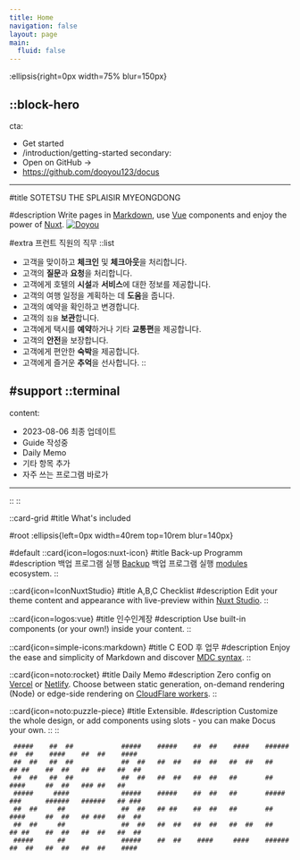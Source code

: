 ```yaml
---
title: Home
navigation: false
layout: page
main:
  fluid: false
---
```


:ellipsis{right=0px width=75% blur=150px}

::block-hero
---
cta:
  - Get started
  - /introduction/getting-started
secondary:
  - Open on GitHub →
  - https://github.com/dooyou123/docus
---

#title
SOTETSU THE SPLAISIR MYEONGDONG 

#description
Write pages in [Markdown](https://content.nuxtjs.org), use [Vue](https://vuejs.org) components and enjoy the power of [Nuxt](https://nuxt.com). [![Doyou](https://cdn.rawgit.com/sindresorhus/awesome/d7305f38d29fed78fa85652e3a63e154dd8e8829/media/badge.svg)](https://github.com/dooyou123/docus)

#extra
  프런트 직원의 직무
  ::list
  - 고객을 맞이하고 **체크인** 및 **체크아웃**을 처리합니다.
  - 고객의 **질문**과 **요청**을 처리합니다.
  - 고객에게 호텔의 **시설**과 **서비스**에 대한 정보를 제공합니다.
  - 고객의 여행 일정을 계획하는 데 **도움**을 줍니다.
  - 고객의 예약을 확인하고 변경합니다.
  - 고객의 `짐을` **보관**합니다.
  - 고객에게 택시를 **예약**하거나 기타 **교통편**을 제공합니다.
  - 고객의 **안전**을 보장합니다.
  - 고객에게 편안한 **숙박**을 제공합니다.
  - 고객에게 즐거운 **추억**을 선사합니다.
  ::

#support
  ::terminal
  ---
  content:
  - 2023-08-06 최종 업데이트
  - Guide 작성중
  - Daily Memo
  - 기타 항목 추가
  - 자주 쓰는 프로그램 바로가
  ---
  
  ::
::

::card-grid
#title
What's included

#root
:ellipsis{left=0px width=40rem top=10rem blur=140px}

#default
  ::card{icon=logos:nuxt-icon}
  #title
  Back-up Programm
  #description
  백업 프로그램 실행 [Backup](https://v3.nuxtjs.org) 백업 프로그램 실행 [modules](https://modules.nuxtjs.org) ecosystem.
  ::


  ::card{icon=IconNuxtStudio}
  #title
  A,B,C Checklist
  #description
  Edit your theme content and appearance with live-preview within [Nuxt Studio](https://nuxt.studio).
  ::

  ::card{icon=logos:vue}
  #title
  인수인계장
  #description
  Use built-in components (or your own!) inside your content.
  ::

  ::card{icon=simple-icons:markdown}
  #title
  C EOD 후 업무
  #description
  Enjoy the ease and simplicity of Markdown and discover [MDC syntax](https://content.nuxtjs.org/guide/writing/mdc).
  ::

  ::card{icon=noto:rocket}
  #title
  Daily Memo
  #description
  Zero config on [Vercel](https://vercel.com) or [Netlify](https://netlify.com). Choose between static generation, on-demand rendering (Node) or edge-side rendering on [CloudFlare workers](https://workers.cloudflare.com).
  ::

  ::card{icon=noto:puzzle-piece}
  #title
  Extensible.
  #description
  Customize the whole design, or add components using slots - you can make Docus your own.
  ::
::

``` 
 #####    ##  ##            #####    #####    ##  ##    ####    ######            ##  ##    ####    ##  ##    ####   
 ##  ##   ##  ##            ##  ##   ##  ##   ##  ##   ##  ##   ##                ## ##    ##  ##   ##  ##   ##  ##  
 ##  ##   ##  ##            ##  ##   ##  ##   ##  ##   ##       ##                ####     ##  ##   ### ##   ##      
 #####     ####             #####    #####    ##  ##   ##       #####             ###      ######   ######   ## ###  
 ##  ##     ##              ##  ##   ## ##    ##  ##   ##       ##                ####     ##  ##   ## ###   ##  ##  
 ##  ##     ##              ##  ##   ##  ##   ##  ##   ##  ##   ##                ## ##    ##  ##   ##  ##   ##  ##  
 #####      ##              #####    ##  ##    ####     ####    ######            ##  ##   ##  ##   ##  ##    ####   
 ```
